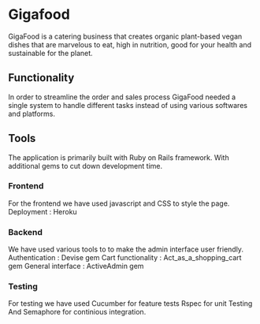 # Gigafood

GigaFood is a catering business that creates organic plant-based vegan dishes that are marvelous to eat, high in nutrition, good for your health and sustainable for the planet.

## Functionality

In order to streamline the order and sales process GigaFood needed a single system to handle different tasks instead of using various softwares and platforms.


## Tools
The application is primarily built with Ruby on Rails framework. With additional gems to cut down development time.

### Frontend
For the frontend we have used javascript and CSS to style the page.
Deployment : Heroku

### Backend
We have used various tools to to make the admin interface user friendly.
Authentication : Devise gem
Cart functionality : Act_as_a_shopping_cart gem
General interface : ActiveAdmin gem




### Testing
For testing we have used
Cucumber for feature tests
Rspec for unit Testing
And Semaphore for continious integration.
